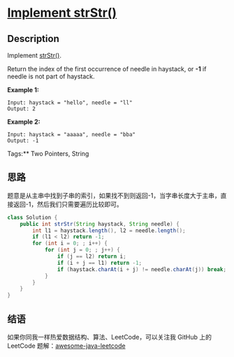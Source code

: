 # [Implement strStr()][title]

## Description

Implement [strStr()](http://www.cplusplus.com/reference/cstring/strstr/).

Return the index of the first occurrence of needle in haystack, or **-1** if needle is not part of haystack.

**Example 1:**

```
Input: haystack = "hello", needle = "ll"
Output: 2
```

**Example 2:**

```
Input: haystack = "aaaaa", needle = "bba"
Output: -1
```

Tags:** Two Pointers, String


## 思路

题意是从主串中找到子串的索引，如果找不到则返回-1，当字串长度大于主串，直接返回-1，然后我们只需要遍历比较即可。

```java
class Solution {
    public int strStr(String haystack, String needle) {
        int l1 = haystack.length(), l2 = needle.length();
        if (l1 < l2) return -1;
        for (int i = 0; ; i++) {
            for (int j = 0; ; j++) {
                if (j == l2) return i;
                if (i + j == l1) return -1;
                if (haystack.charAt(i + j) != needle.charAt(j)) break;
            }
        }
    }
}
```


## 结语

如果你同我一样热爱数据结构、算法、LeetCode，可以关注我 GitHub 上的 LeetCode 题解：[awesome-java-leetcode][ajl]



[title]: https://leetcode.com/problems/implement-strstr
[ajl]: https://github.com/Blankj/awesome-java-leetcode

